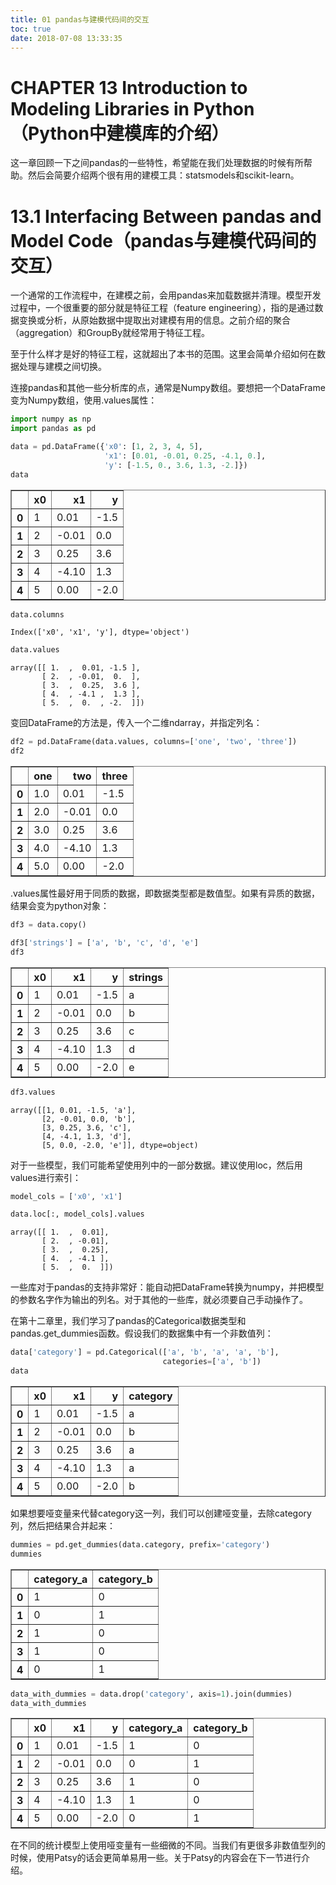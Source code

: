 ```yaml
---
title: 01 pandas与建模代码间的交互
toc: true
date: 2018-07-08 13:33:35
---
```


# CHAPTER 13 Introduction to Modeling Libraries in Python（Python中建模库的介绍）

这一章回顾一下之间pandas的一些特性，希望能在我们处理数据的时候有所帮助。然后会简要介绍两个很有用的建模工具：statsmodels和scikit-learn。


# 13.1 Interfacing Between pandas and Model Code（pandas与建模代码间的交互）

一个通常的工作流程中，在建模之前，会用pandas来加载数据并清理。模型开发过程中，一个很重要的部分就是特征工程（feature engineering），指的是通过数据变换或分析，从原始数据中提取出对建模有用的信息。之前介绍的聚合（aggregation）和GroupBy就经常用于特征工程。

至于什么样才是好的特征工程，这就超出了本书的范围。这里会简单介绍如何在数据处理与建模之间切换。

连接pandas和其他一些分析库的点，通常是Numpy数组。要想把一个DataFrame变为Numpy数组，使用.values属性：


```python
import numpy as np
import pandas as pd
```


```python
data = pd.DataFrame({'x0': [1, 2, 3, 4, 5], 
                     'x1': [0.01, -0.01, 0.25, -4.1, 0.], 
                     'y': [-1.5, 0., 3.6, 1.3, -2.]})
data
```




<div>
<style>
    .dataframe thead tr:only-child th {
        text-align: right;
    }

    .dataframe thead th {
        text-align: left;
    }

    .dataframe tbody tr th {
        vertical-align: top;
    }
</style>
<table border="1" class="dataframe">
  <thead>
    <tr style="text-align: right;">
      <th></th>
      <th>x0</th>
      <th>x1</th>
      <th>y</th>
    </tr>
  </thead>
  <tbody>
    <tr>
      <th>0</th>
      <td>1</td>
      <td>0.01</td>
      <td>-1.5</td>
    </tr>
    <tr>
      <th>1</th>
      <td>2</td>
      <td>-0.01</td>
      <td>0.0</td>
    </tr>
    <tr>
      <th>2</th>
      <td>3</td>
      <td>0.25</td>
      <td>3.6</td>
    </tr>
    <tr>
      <th>3</th>
      <td>4</td>
      <td>-4.10</td>
      <td>1.3</td>
    </tr>
    <tr>
      <th>4</th>
      <td>5</td>
      <td>0.00</td>
      <td>-2.0</td>
    </tr>
  </tbody>
</table>
</div>




```python
data.columns
```




    Index(['x0', 'x1', 'y'], dtype='object')




```python
data.values
```




    array([[ 1.  ,  0.01, -1.5 ],
           [ 2.  , -0.01,  0.  ],
           [ 3.  ,  0.25,  3.6 ],
           [ 4.  , -4.1 ,  1.3 ],
           [ 5.  ,  0.  , -2.  ]])



变回DataFrame的方法是，传入一个二维ndarray，并指定列名：


```python
df2 = pd.DataFrame(data.values, columns=['one', 'two', 'three'])
df2
```




<div>
<style>
    .dataframe thead tr:only-child th {
        text-align: right;
    }

    .dataframe thead th {
        text-align: left;
    }

    .dataframe tbody tr th {
        vertical-align: top;
    }
</style>
<table border="1" class="dataframe">
  <thead>
    <tr style="text-align: right;">
      <th></th>
      <th>one</th>
      <th>two</th>
      <th>three</th>
    </tr>
  </thead>
  <tbody>
    <tr>
      <th>0</th>
      <td>1.0</td>
      <td>0.01</td>
      <td>-1.5</td>
    </tr>
    <tr>
      <th>1</th>
      <td>2.0</td>
      <td>-0.01</td>
      <td>0.0</td>
    </tr>
    <tr>
      <th>2</th>
      <td>3.0</td>
      <td>0.25</td>
      <td>3.6</td>
    </tr>
    <tr>
      <th>3</th>
      <td>4.0</td>
      <td>-4.10</td>
      <td>1.3</td>
    </tr>
    <tr>
      <th>4</th>
      <td>5.0</td>
      <td>0.00</td>
      <td>-2.0</td>
    </tr>
  </tbody>
</table>
</div>



.values属性最好用于同质的数据，即数据类型都是数值型。如果有异质的数据，结果会变为python对象：


```python
df3 = data.copy()
```


```python
df3['strings'] = ['a', 'b', 'c', 'd', 'e']
df3
```




<div>
<style>
    .dataframe thead tr:only-child th {
        text-align: right;
    }

    .dataframe thead th {
        text-align: left;
    }

    .dataframe tbody tr th {
        vertical-align: top;
    }
</style>
<table border="1" class="dataframe">
  <thead>
    <tr style="text-align: right;">
      <th></th>
      <th>x0</th>
      <th>x1</th>
      <th>y</th>
      <th>strings</th>
    </tr>
  </thead>
  <tbody>
    <tr>
      <th>0</th>
      <td>1</td>
      <td>0.01</td>
      <td>-1.5</td>
      <td>a</td>
    </tr>
    <tr>
      <th>1</th>
      <td>2</td>
      <td>-0.01</td>
      <td>0.0</td>
      <td>b</td>
    </tr>
    <tr>
      <th>2</th>
      <td>3</td>
      <td>0.25</td>
      <td>3.6</td>
      <td>c</td>
    </tr>
    <tr>
      <th>3</th>
      <td>4</td>
      <td>-4.10</td>
      <td>1.3</td>
      <td>d</td>
    </tr>
    <tr>
      <th>4</th>
      <td>5</td>
      <td>0.00</td>
      <td>-2.0</td>
      <td>e</td>
    </tr>
  </tbody>
</table>
</div>




```python
df3.values
```




    array([[1, 0.01, -1.5, 'a'],
           [2, -0.01, 0.0, 'b'],
           [3, 0.25, 3.6, 'c'],
           [4, -4.1, 1.3, 'd'],
           [5, 0.0, -2.0, 'e']], dtype=object)



对于一些模型，我们可能希望使用列中的一部分数据。建议使用loc，然后用values进行索引：


```python
model_cols = ['x0', 'x1']
```


```python
data.loc[:, model_cols].values
```




    array([[ 1.  ,  0.01],
           [ 2.  , -0.01],
           [ 3.  ,  0.25],
           [ 4.  , -4.1 ],
           [ 5.  ,  0.  ]])



一些库对于pandas的支持非常好：能自动把DataFrame转换为numpy，并把模型的参数名字作为输出的列名。对于其他的一些库，就必须要自己手动操作了。

在第十二章里，我们学习了pandas的Categorical数据类型和pandas.get_dummies函数。假设我们的数据集中有一个非数值列：


```python
data['category'] = pd.Categorical(['a', 'b', 'a', 'a', 'b'],
                                  categories=['a', 'b'])
data
```




<div>
<style>
    .dataframe thead tr:only-child th {
        text-align: right;
    }

    .dataframe thead th {
        text-align: left;
    }

    .dataframe tbody tr th {
        vertical-align: top;
    }
</style>
<table border="1" class="dataframe">
  <thead>
    <tr style="text-align: right;">
      <th></th>
      <th>x0</th>
      <th>x1</th>
      <th>y</th>
      <th>category</th>
    </tr>
  </thead>
  <tbody>
    <tr>
      <th>0</th>
      <td>1</td>
      <td>0.01</td>
      <td>-1.5</td>
      <td>a</td>
    </tr>
    <tr>
      <th>1</th>
      <td>2</td>
      <td>-0.01</td>
      <td>0.0</td>
      <td>b</td>
    </tr>
    <tr>
      <th>2</th>
      <td>3</td>
      <td>0.25</td>
      <td>3.6</td>
      <td>a</td>
    </tr>
    <tr>
      <th>3</th>
      <td>4</td>
      <td>-4.10</td>
      <td>1.3</td>
      <td>a</td>
    </tr>
    <tr>
      <th>4</th>
      <td>5</td>
      <td>0.00</td>
      <td>-2.0</td>
      <td>b</td>
    </tr>
  </tbody>
</table>
</div>



如果想要哑变量来代替category这一列，我们可以创建哑变量，去除category列，然后把结果合并起来：


```python
dummies = pd.get_dummies(data.category, prefix='category')
dummies
```




<div>
<style>
    .dataframe thead tr:only-child th {
        text-align: right;
    }

    .dataframe thead th {
        text-align: left;
    }

    .dataframe tbody tr th {
        vertical-align: top;
    }
</style>
<table border="1" class="dataframe">
  <thead>
    <tr style="text-align: right;">
      <th></th>
      <th>category_a</th>
      <th>category_b</th>
    </tr>
  </thead>
  <tbody>
    <tr>
      <th>0</th>
      <td>1</td>
      <td>0</td>
    </tr>
    <tr>
      <th>1</th>
      <td>0</td>
      <td>1</td>
    </tr>
    <tr>
      <th>2</th>
      <td>1</td>
      <td>0</td>
    </tr>
    <tr>
      <th>3</th>
      <td>1</td>
      <td>0</td>
    </tr>
    <tr>
      <th>4</th>
      <td>0</td>
      <td>1</td>
    </tr>
  </tbody>
</table>
</div>




```python
data_with_dummies = data.drop('category', axis=1).join(dummies)
data_with_dummies
```




<div>
<style>
    .dataframe thead tr:only-child th {
        text-align: right;
    }

    .dataframe thead th {
        text-align: left;
    }

    .dataframe tbody tr th {
        vertical-align: top;
    }
</style>
<table border="1" class="dataframe">
  <thead>
    <tr style="text-align: right;">
      <th></th>
      <th>x0</th>
      <th>x1</th>
      <th>y</th>
      <th>category_a</th>
      <th>category_b</th>
    </tr>
  </thead>
  <tbody>
    <tr>
      <th>0</th>
      <td>1</td>
      <td>0.01</td>
      <td>-1.5</td>
      <td>1</td>
      <td>0</td>
    </tr>
    <tr>
      <th>1</th>
      <td>2</td>
      <td>-0.01</td>
      <td>0.0</td>
      <td>0</td>
      <td>1</td>
    </tr>
    <tr>
      <th>2</th>
      <td>3</td>
      <td>0.25</td>
      <td>3.6</td>
      <td>1</td>
      <td>0</td>
    </tr>
    <tr>
      <th>3</th>
      <td>4</td>
      <td>-4.10</td>
      <td>1.3</td>
      <td>1</td>
      <td>0</td>
    </tr>
    <tr>
      <th>4</th>
      <td>5</td>
      <td>0.00</td>
      <td>-2.0</td>
      <td>0</td>
      <td>1</td>
    </tr>
  </tbody>
</table>
</div>



在不同的统计模型上使用哑变量有一些细微的不同。当我们有更很多非数值型列的时候，使用Patsy的话会更简单易用一些。关于Patsy的内容会在下一节进行介绍。

